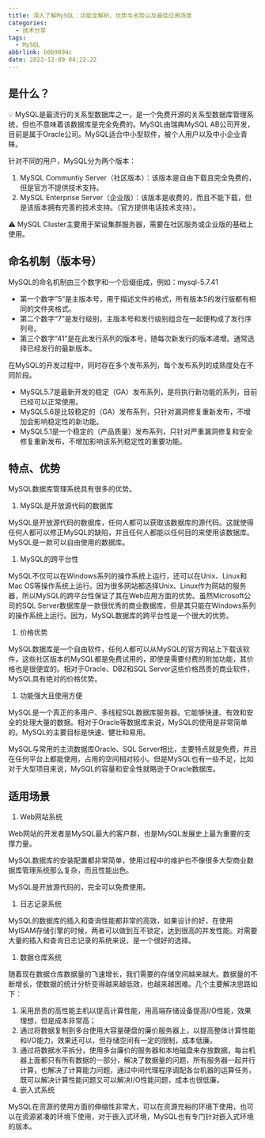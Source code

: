 ```yaml
---
title: 深入了解MySQL：功能全解析、优势与劣势以及最佳应用场景
categories:
  - 技术分享
tags:
  - MySQL
abbrlink: b0b9894c
date: 2023-12-09 04:22:22
---
```


<meta name="referrer" content="no-referrer" />

<!--more-->

## 是什么？

<aside>
💡 MySQL是最流行的关系型数据库之一，是一个免费开源的关系型数据库管理系统，但也不意味着该数据库是完全免费的。MySQL由瑞典MySQL AB公司开发，目前是属于Oracle公司。MySQL适合中小型软件，被个人用户以及中小企业青睐。
</aside>

针对不同的用户，MySQL分为两个版本：

1. MySQL Communtiy Server（社区版本）：该版本是自由下载且完全免费的，但是官方不提供技术支持。
2. MySQL Enterprise Server（企业版）：该版本是收费的，而且不能下载，但是该版本拥有完善的技术支持。（官方提供电话技术支持）。

<aside>
⚠️ MySQL Cluster主要用于架设集群服务器，需要在社区服务或企业版的基础上使用。
</aside>

## 命名机制（版本号）

MySQL的命名机制由三个数字和一个后缀组成，例如：mysql-5.7.41

- 第一个数字”5“是主版本号，用于描述文件的格式，所有版本5的发行版都有相同的文件夹格式。
- 第二个数字“7”是发行级别，主版本号和发行级别组合在一起便构成了发行序列号。
- 第三个数字“41”是在此发行系列的版本号，随每次新发行的版本递增。通常选择已经发行的最新版本。

在MySQL的开发过程中，同时存在多个发布系列，每个发布系列的成熟度处在不同阶段。

- MySQL5.7是最新开发的稳定（GA）发布系列，是将执行新功能的系列，目前已经可以正常使用。
- MySQL5.6是比较稳定的（GA）发布系列，只针对漏洞修复重新发布，不增加会影响稳定性的新功能。
- MySQL5.1是一个稳定的（产品质量）发布系列，只针对严重漏洞修复和安全修复重新发布，不增加影响该系列稳定性的重要功能。

## 特点、优势

MySQL数据库管理系统具有很多的优势。

1. MySQL是开放源代码的数据库

MySQL是开放源代码的数据库，任何人都可以获取该数据库的源代码。这就使得任何人都可以修正MySQL的缺陷，并且任何人都能以任何目的来使用该数据库。MySQL是一款可以自由使用的数据库。

1. MySQL的跨平台性

MySQL不仅可以在Windows系列的操作系统上运行，还可以在Unix、Linux和Mac OS等操作系统上运行。因为很多网站都选择Unix、Linux作为网站的服务器，所以MySQL的跨平台性保证了其在Web应用方面的优势。虽然Microsoft公司的SQL Server数据库是一款很优秀的商业数据库，但是其只能在Windows系列的操作系统上运行。因为，MySQL数据库的跨平台性是一个很大的优势。

1. 价格优势

MySQL数据库是一个自由软件，任何人都可以从MySQL的官方网站上下载该软件，这些社区版本的MySQL都是免费试用的，即使是需要付费的附加功能，其价格也是很便宜的。相对于Oracle、DB2和SQL Server这些价格昂贵的商业软件，MySQL具有绝对的价格优势。

1. 功能强大且使用方便

MySQL是一个真正的多用户、多线程SQL数据库服务器。它能够快速、有效和安全的处理大量的数据。相对于Oracle等数据库来说，MySQL的使用是非常简单的。MySQL的主要目标是快速、健壮和易用。

MySQL与常用的主流数据库Oracle、SQL Server相比，主要特点就是免费，并且在任何平台上都能使用，占用的空间相对较小。但是MySQL也有一些不足，比如对于大型项目来说，MySQL的容量和安全性就略逊于Oracle数据库。

## 适用场景

1. Web网站系统

Web网站的开发者是MySQL最大的客户群，也是MySQL发展史上最为重要的支撑力量。

MySQL数据库的安装配置都非常简单，使用过程中的维护也不像很多大型商业数据库管理系统那么复杂，而且性能出色。

MySQL是开放源代码的，完全可以免费使用。

1. 日志记录系统

MySQL的数据库的插入和查询性能都非常的高效，如果设计的好，在使用MyISAM存储引擎的时候，两者可以做到互不锁定，达到很高的并发性能。对需要大量的插入和查询日志记录的系统来说，是一个很好的选择。

1. 数据仓库系统

随着现在数据仓库数据量的飞速增长，我们需要的存储空间越来越大。数据量的不断增长，使数据的统计分析变得越来越低效，也越来越困难。几个主要解决思路如下：

1. 采用昂贵的高性能主机以提高计算性能，用高端存储设备提高I/O性能，效果理想，但是成本非常高；
2. 通过将数据复制到多台使用大容量硬盘的廉价服务器上，以提高整体计算性能和I/O能力，效果还可以，但存储空间有一定的限制，成本低廉。
3. 通过将数据水平拆分，使用多台廉价的服务器和本地磁盘来存放数据，每台机器上面都只有所有数据的一部分，解决了数据量的问题，所有服务器一起并行计算，也解决了计算能力问题，通过中间代理程序调配各台机器的运算任务，既可以解决计算性能问题又可以解决I/O性能问题，成本也很低廉。
4. 嵌入式系统

MySQL在资源的使用方面的伸缩性非常大，可以在资源充裕的环境下使用，也可以在资源紧凑的环境下使用，对于嵌入式环境，MySQL也有专门针对嵌入式环境的版本。